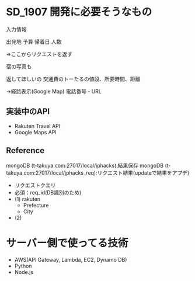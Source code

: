 # SD_1907 開発に必要そうなもの

入力情報

出発地
予算
帰着日
人数

=>ここからリクエストを返す

宿の写真も

返してほしいの
交通費のトーたるの値段、所要時間、距離

->経路表示(Google Map)
電話番号・URL

## 実装中のAPI

- Rakuten Travel API
- Google Maps API


## Reference

mongoDB (t-takuya.com:27017/local/jphacks):結果保存
mongoDB (t-takuya.com:27017/local/jphacks_req):リクエスト結果(updateで結果をアプデ)

- リクエストクエリ
- 必須：req_id(DB識別のため)
- (1) rakuten
    - Prefecture
    - City
- (2) 

# サーバー側で使ってる技術
- AWS(API Gateway, Lambda, EC2, Dynamo DB)
- Python
- Node.js